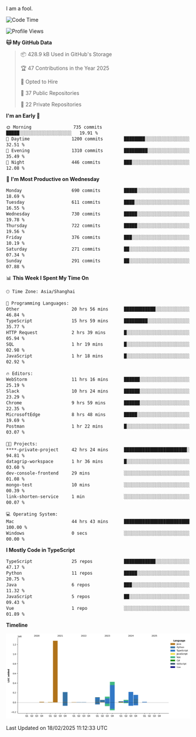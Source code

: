 I am a fool.

<!--START_SECTION:waka-->
![Code Time](http://img.shields.io/badge/Code%20Time-2%2C593%20hrs%2036%20mins-blue)

![Profile Views](http://img.shields.io/badge/Profile%20Views-4-blue)

**🐱 My GitHub Data** 

> 📦 428.9 kB Used in GitHub's Storage 
 > 
> 🏆 47 Contributions in the Year 2025
 > 
> 💼 Opted to Hire
 > 
> 📜 37 Public Repositories 
 > 
> 🔑 22 Private Repositories 
 > 
**I'm an Early 🐤** 

```text
🌞 Morning                735 commits         █████░░░░░░░░░░░░░░░░░░░░   19.91 % 
🌆 Daytime                1200 commits        ████████░░░░░░░░░░░░░░░░░   32.51 % 
🌃 Evening                1310 commits        █████████░░░░░░░░░░░░░░░░   35.49 % 
🌙 Night                  446 commits         ███░░░░░░░░░░░░░░░░░░░░░░   12.08 % 
```
📅 **I'm Most Productive on Wednesday** 

```text
Monday                   690 commits         █████░░░░░░░░░░░░░░░░░░░░   18.69 % 
Tuesday                  611 commits         ████░░░░░░░░░░░░░░░░░░░░░   16.55 % 
Wednesday                730 commits         █████░░░░░░░░░░░░░░░░░░░░   19.78 % 
Thursday                 722 commits         █████░░░░░░░░░░░░░░░░░░░░   19.56 % 
Friday                   376 commits         ███░░░░░░░░░░░░░░░░░░░░░░   10.19 % 
Saturday                 271 commits         ██░░░░░░░░░░░░░░░░░░░░░░░   07.34 % 
Sunday                   291 commits         ██░░░░░░░░░░░░░░░░░░░░░░░   07.88 % 
```


📊 **This Week I Spent My Time On** 

```text
🕑︎ Time Zone: Asia/Shanghai

💬 Programming Languages: 
Other                    20 hrs 56 mins      ████████████░░░░░░░░░░░░░   46.84 % 
TypeScript               15 hrs 59 mins      █████████░░░░░░░░░░░░░░░░   35.77 % 
HTTP Request             2 hrs 39 mins       █░░░░░░░░░░░░░░░░░░░░░░░░   05.94 % 
SQL                      1 hr 19 mins        █░░░░░░░░░░░░░░░░░░░░░░░░   02.98 % 
JavaScript               1 hr 18 mins        █░░░░░░░░░░░░░░░░░░░░░░░░   02.92 % 

🔥 Editors: 
WebStorm                 11 hrs 16 mins      ██████░░░░░░░░░░░░░░░░░░░   25.19 % 
Slack                    10 hrs 24 mins      ██████░░░░░░░░░░░░░░░░░░░   23.29 % 
Chrome                   9 hrs 59 mins       ██████░░░░░░░░░░░░░░░░░░░   22.35 % 
MicrosoftEdge            8 hrs 48 mins       █████░░░░░░░░░░░░░░░░░░░░   19.69 % 
Postman                  1 hr 22 mins        █░░░░░░░░░░░░░░░░░░░░░░░░   03.07 % 

🐱‍💻 Projects: 
****-private-project     42 hrs 24 mins      ████████████████████████░   94.81 % 
datagrip-workspace       1 hr 36 mins        █░░░░░░░░░░░░░░░░░░░░░░░░   03.60 % 
dev-console-frontend     29 mins             ░░░░░░░░░░░░░░░░░░░░░░░░░   01.08 % 
mongo-test               10 mins             ░░░░░░░░░░░░░░░░░░░░░░░░░   00.39 % 
link-shorten-service     1 min               ░░░░░░░░░░░░░░░░░░░░░░░░░   00.07 % 

💻 Operating System: 
Mac                      44 hrs 43 mins      █████████████████████████   100.00 % 
Windows                  0 secs              ░░░░░░░░░░░░░░░░░░░░░░░░░   00.00 % 
```

**I Mostly Code in TypeScript** 

```text
TypeScript               25 repos            ████████████░░░░░░░░░░░░░   47.17 % 
Python                   11 repos            █████░░░░░░░░░░░░░░░░░░░░   20.75 % 
Java                     6 repos             ███░░░░░░░░░░░░░░░░░░░░░░   11.32 % 
JavaScript               5 repos             ██░░░░░░░░░░░░░░░░░░░░░░░   09.43 % 
Vue                      1 repo              ░░░░░░░░░░░░░░░░░░░░░░░░░   01.89 % 
```



**Timeline**

![Lines of Code chart](https://raw.githubusercontent.com/VeejaLiu/VeejaLiu/master/assets/bar_graph.png)


 Last Updated on 18/02/2025 11:12:33 UTC
<!--END_SECTION:waka-->
